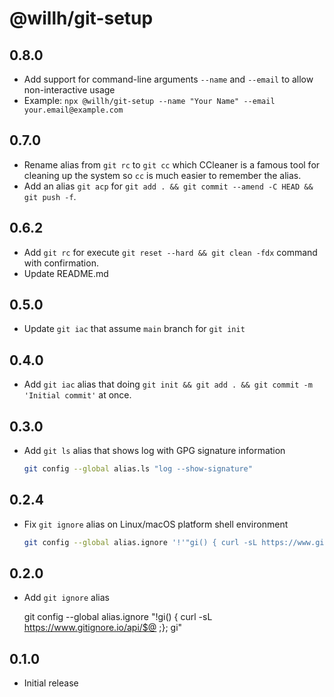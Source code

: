 # @willh/git-setup

## 0.8.0

- Add support for command-line arguments `--name` and `--email` to allow non-interactive usage
- Example: `npx @willh/git-setup --name "Your Name" --email your.email@example.com`

## 0.7.0

- Rename alias from `git rc` to `git cc` which CCleaner is a famous tool for cleaning up the system so `cc` is much easier to remember the alias.
- Add an alias `git acp` for `git add . && git commit --amend -C HEAD && git push -f`.

## 0.6.2

- Add `git rc` for execute `git reset --hard && git clean -fdx` command with confirmation.
- Update README.md

## 0.5.0

- Update `git iac` that assume `main` branch for `git init`

## 0.4.0

- Add `git iac` alias that doing `git init && git add . && git commit -m 'Initial commit'` at once.

## 0.3.0

- Add `git ls` alias that shows log with GPG signature information

    ```sh
    git config --global alias.ls "log --show-signature"
    ```

## 0.2.4

- Fix `git ignore` alias on Linux/macOS platform shell environment

    ```sh
    git config --global alias.ignore '!'"gi() { curl -sL https://www.gitignore.io/api/\$@ ;}; gi"
    ```

## 0.2.0

- Add `git ignore` alias

    git config --global alias.ignore "!gi() { curl -sL https://www.gitignore.io/api/$@ ;}; gi"

## 0.1.0

- Initial release
